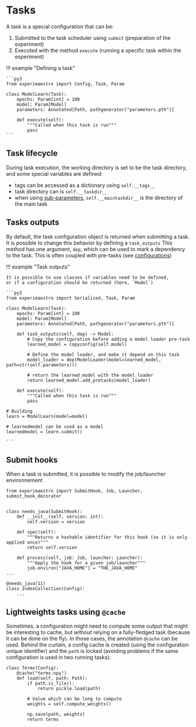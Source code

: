 # Tasks

A task is a special configuration that can be:

1. Submitted to the task scheduler using `submit` (preparation of the experiment)
1. Executed with the method `execute` (running a specific task within the experiment)

!!! example "Defining a task"

    ```py3
    from experimaestro import Config, Task, Param

    class ModelLearn(Task):
        epochs: Param[int] = 100
        model: Param[Model]
        parameters: Annotated[Path, pathgenerator("parameters.pth")]

        def execute(self):
            """Called when this task is run"""
            pass
    ```

## Task lifecycle

During task execution, the working directory
is set to be the task directory, and
some special variables are defined:

- tags can be accessed as a dictionary using `self.__tags__`
- task directory can is `self.__taskdir__`
- when using [sub-parameters](../config#sub-parameters), `self.__maintaskdir__` is the directory of the main task


## Tasks outputs

By default, the task configuration object is returned when submitting
a task. It is possible to change this behavior by defining a `task_outputs`
This method has one argument, `dep`, which can be used to mark a dependency
to the task. This is often coupled with pre-tasks (see [configurations](./config#pre-tasks))

!!! example "Task outputs"

    It is possible to use classes if variables need to be defined,
    or if a configuration should be returned (here, `Model`)

    ```py3
    from experimaestro import Serialized, Task, Param

    class ModelLearn(Task):
        epochs: Param[int] = 100
        model: Param[Model]
        parameters: Annotated[Path, pathgenerator("parameters.pth")]

        def task_outputs(self, dep) -> Model:
            # Copy the configuration before adding a model loader pre-task
            learned_model = copyconfig(self.model)

            # Define the model loader, and make it depend on this task
            model_loader = dep(ModelLoader(model=learned_model, path=str(self.parameters)))

            # return the learned_model with the model_loader
            return learned_model.add_pretasks(model_loader)

        def execute(self):
            """Called when this task is run"""
            pass

    # Building
    learn = ModelLearn(model=model)

    # learnedmodel can be used as a model
    learnedmodel = learn.submit()

    ```


## Submit hooks

When a task is submitted, it is possible to modify the job/launcher environnement

```py3
from experimaestro import SubmitHook, Job, Launcher, submit_hook_decorator


class needs_java(SubmitHook):
    def __init__(self, version: int):
        self.version = version

    def spec(self):
        """Returns a hashable identifier for this hook (so it is only applied once)"""
        return self.version

    def process(self, job: Job, launcher: Launcher):
        """Apply the hook for a given job/launcher"""
        job.environ["JAVA_HOME"] = "THE_JAVA_HOME"
...

@needs_java(11)
class IndexCollection(Config):
    ...
```


## Lightweights tasks using `@cache`

Sometimes, a configuration might need to compute some output that might be interesting to cache, but without relying on a fully-fledged task (because it can be done on the fly). In those cases, the annotation `@cache` can be used. Behind the curtain, a config cache is created (using the configuration unique identifier) and the `path` is locked (avoiding problems if the same configuration is used in two running tasks):

```py3
class Terms(Config):
    @cache("terms.npy")
    def load(self, path: Path):
        if path.is_file():
            return pickle.load(path)

        # Value which can be long to compute
        weights = self.compute_weights()

        np.save(path, weights)
        return terms


```
